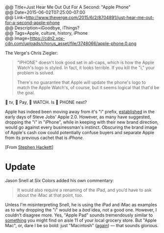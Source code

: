 @@ Title=Just Hear Me Out Out For A Second: "Apple Phone"  
@@ Date=2015-06-02T07:25:00-07:00  
@@ Link=http://www.theverge.com/2015/6/2/8704891/just-hear-me-out-for-a-second-apple-phone  
@@ Description=iGoodbye, iThings?  
@@ Tags=Apple, culture, history, iPhone  
@@ Image=https://cdn2.vox-cdn.com/uploads/chorus_asset/file/3748066/apple-phone.0.png  

The Verge's Chris Ziegler:
>"IPHONE" doesn't look good set in all-caps, which is how the Apple Watch's logo is styled. In fact, it looks terrible. If you kill the "i," your problem is solved.
>
>There's no guarantee that Apple will update the phone's logo to match the Apple Watch's, of course, but it seems logical that that'd be the goal.

 tv,  Pay,  WATCH. Is  PHONE next? 

Apple has indeed been moving away from it's "i" prefix, [established][everystevejobsvideo] in the early days of Steve Jobs' Apple 2.0. However, as many have suggested, dropping the "i" in "iPhone", while in keeping with their new brand direction, would go against every businessman's instinct. Obscuring the brand image of Apple's cash cow could potentially confuse buyers and separate Apple from its previous cachet that is *iPhone.*

[From [Stephen Hackett][512pixels]]

# Update

Jason Snell at Six Colors added his own commentary:
>It would also require a renaming of the iPad, and you’d have to ask about the iMac at that point, too.

Unless I'm misinterpreting Snell, he is using the iPad and iMac as examples as to why dropping the "i" would be a *bad* idea, not a good one. However, I couldn't disagree more. Yes, "Apple Pad" sounds tremendously similar to [something][wikipedia] you might find on aisle 11 of your local grocery store. But "Apple Mac", or, dare I be so bold: just "Macintosh" ([again][telegraph]) &mdash; that sounds glorious. 

[512pixels]: http://www.512pixels.net/blog/2015/6/apple-phone
[everystevejobsvideo]: http://everystevejobsvideo.com/original-imac-introduction-apple-special-event-1998/
[telegraph]: http://www.telegraph.co.uk/technology/apple/10593083/Steve-Jobs-unveils-first-Apple-Mac.html
[wikipedia]: https://en.wikipedia.org/wiki/Sanitary_napkin